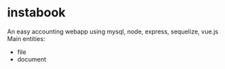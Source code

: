 # instabook

An easy accounting webapp using mysql, node, express, sequelize, vue.js
Main entities: 
- file
- document
